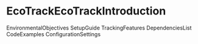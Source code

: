 # EcoTrackEcoTrackIntroduction
EnvironmentalObjectives
SetupGuide
TrackingFeatures
DependenciesList
CodeExamples
ConfigurationSettings
